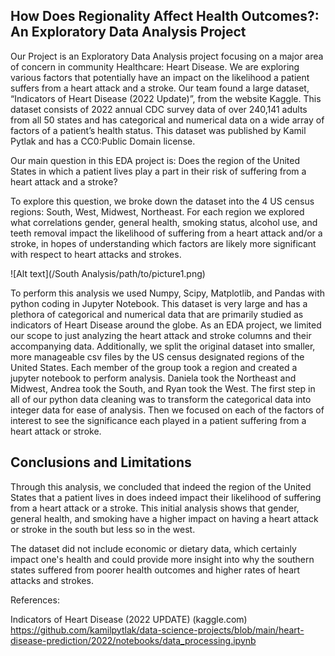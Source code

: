 ## How Does Regionality Affect Health Outcomes?: An Exploratory Data Analysis Project 
Our Project is an Exploratory Data Analysis project focusing on a major area of concern in community Healthcare: Heart Disease. We are exploring various factors that potentially have an impact on the likelihood a patient suffers from a heart attack and a stroke. Our team found a large dataset, “Indicators of Heart Disease (2022 Update)”, from the website Kaggle. This dataset consists of 2022 annual CDC survey data of over 240,141 adults from all 50 states and has categorical and numerical data on a wide array of factors of a patient’s health status. This dataset was published by Kamil Pytlak and has a CC0:Public Domain license.

Our main question in this EDA project is: Does the region of the United States in which a patient lives play a part in their risk of suffering from a heart attack and a stroke? 

To explore this question, we broke down the dataset into the 4 US census regions: South, West, Midwest, Northeast. For each region we explored what correlations gender, general health, smoking status, alcohol use, and teeth removal impact the likelihood of suffering from a heart attack and/or a stroke, in hopes of understanding which factors are likely more significant with respect to heart attacks and strokes. 

![Alt text](/South Analysis/path/to/picture1.png)

To perform this analysis we used Numpy, Scipy, Matplotlib, and Pandas with python coding in Jupyter Notebook. This dataset is very large and has a plethora of categorical and numerical data that are primarily studied as indicators of Heart Disease around the globe. As an EDA project, we limited our scope to just analyzing the heart attack and stroke columns and their accompanying data. Additionally, we split the original dataset into smaller, more manageable csv files by the US census designated regions of the United States. Each member of the group took a region and created a jupyter notebook to perform analysis. Daniela took the Northeast and Midwest, Andrea took the South, and Ryan took the West. The first step in all of our python data cleaning was to transform the categorical data into integer data for ease of analysis. Then we focused on each of the factors of interest to see the significance each played in a patient suffering from a heart attack or stroke. 


## Conclusions and Limitations
Through this analysis, we concluded that indeed the region of the United States that a patient lives in does indeed impact their likelihood of suffering from a heart attack or a stroke. This initial analysis shows that gender, general health, and smoking have a higher impact on having a heart attack or stroke in the south but less so in the west. 

The dataset did not include economic or dietary data, which certainly impact one's health and could provide more insight into why the southern states suffered from poorer health outcomes and higher rates of heart attacks and strokes. 




References: 

Indicators of Heart Disease (2022 UPDATE) (kaggle.com)
https://github.com/kamilpytlak/data-science-projects/blob/main/heart-disease-prediction/2022/notebooks/data_processing.ipynb
